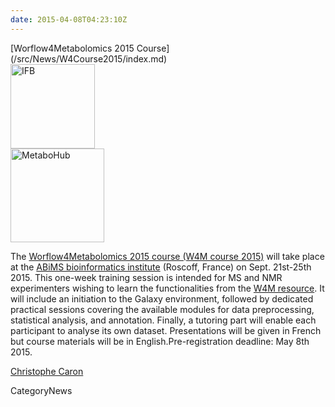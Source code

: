 ```yaml
---
date: 2015-04-08T04:23:10Z
---
```

<div class='newsItemHeader'>[Worflow4Metabolomics 2015 Course](/src/News/W4Course2015/index.md)</div>

<div class='right'>
<a href='http://workflow4metabolomics.org/training/W4Mcourse2015'><img src='/Images/Logos/IFBSmallTransLogo.png' alt='IFB' width="135" /></a><br />
<a href='http://workflow4metabolomics.org/training/W4Mcourse2015'><img src='/Images/Logos/MetaboHubLogo.jpg' alt='MetaboHub' width="150" /></a>
</div>

The [Worflow4Metabolomics 2015 course (W4M course 2015)](http://workflow4metabolomics.org/training/W4Mcourse2015) will take place at the [ABiMS bioinformatics institute](http://abims.sb-roscoff.fr/) (Roscoff, France) on Sept. 21st-25th 2015. This one-week training session is intended for MS and NMR experimenters wishing to learn the functionalities from the [W4M resource](http://workflow4metabolomics.org/). It will include an initiation to the Galaxy environment, followed by dedicated practical sessions covering the available modules for data preprocessing, statistical analysis, and annotation. Finally, a tutoring part will enable each participant to analyse its own dataset. Presentations will be given in French but course materials will be in English.Pre-registration deadline: May 8th 2015.

[Christophe Caron](https://fr.linkedin.com/pub/christophe-caron/48/a88/8)


CategoryNews

